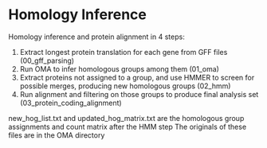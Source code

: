 Homology Inference
===============

Homology inference and protein alignment in 4 steps:

1. Extract longest protein translation for each gene from GFF files (00_gff_parsing)
2. Run OMA to infer homologous groups among them (01_oma)
3. Extract proteins not assigned to a group, and use HMMER to screen for possible merges, producing new homologous groups (02_hmm)
4. Run alignment and filtering on those groups to produce final analysis set (03_protein_coding_alignment)

new_hog_list.txt and updated_hog_matrix.txt are the homologous group assignments and count matrix after the HMM step
The originals of these files are in the OMA directory

